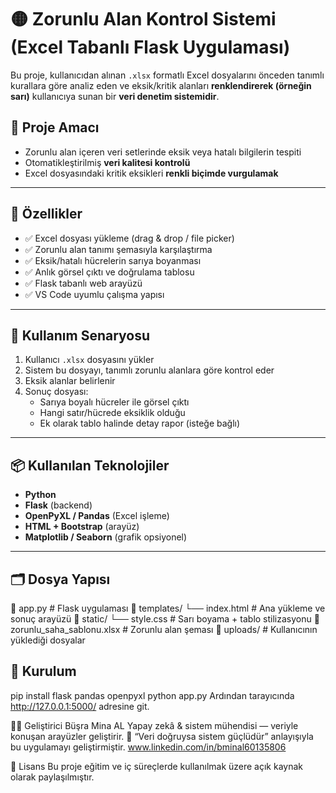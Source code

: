 # 🟡 Zorunlu Alan Kontrol Sistemi (Excel Tabanlı Flask Uygulaması)

Bu proje, kullanıcıdan alınan `.xlsx` formatlı Excel dosyalarını önceden tanımlı kurallara göre analiz eden ve eksik/kritik alanları **renklendirerek (örneğin sarı)** kullanıcıya sunan bir **veri denetim sistemidir**.

## 🎯 Proje Amacı

- Zorunlu alan içeren veri setlerinde eksik veya hatalı bilgilerin tespiti
- Otomatikleştirilmiş **veri kalitesi kontrolü**
- Excel dosyasındaki kritik eksikleri **renkli biçimde vurgulamak**

---

## 🚀 Özellikler

- ✅ Excel dosyası yükleme (drag & drop / file picker)
- ✅ Zorunlu alan tanımı şemasıyla karşılaştırma
- ✅ Eksik/hatalı hücrelerin sarıya boyanması
- ✅ Anlık görsel çıktı ve doğrulama tablosu
- ✅ Flask tabanlı web arayüzü
- ✅ VS Code uyumlu çalışma yapısı

---

## 🧠 Kullanım Senaryosu

1. Kullanıcı `.xlsx` dosyasını yükler
2. Sistem bu dosyayı, tanımlı zorunlu alanlara göre kontrol eder
3. Eksik alanlar belirlenir
4. Sonuç dosyası:
   - Sarıya boyalı hücreler ile görsel çıktı
   - Hangi satır/hücrede eksiklik olduğu
   - Ek olarak tablo halinde detay rapor (isteğe bağlı)

---

## 📦 Kullanılan Teknolojiler

- **Python**
- **Flask** (backend)
- **OpenPyXL / Pandas** (Excel işleme)
- **HTML + Bootstrap** (arayüz)
- **Matplotlib / Seaborn** (grafik opsiyonel)

---

## 🗂️ Dosya Yapısı

📄 app.py # Flask uygulaması
📁 templates/
└── index.html # Ana yükleme ve sonuç arayüzü
📁 static/
└── style.css # Sarı boyama + tablo stilizasyonu
📄 zorunlu_saha_sablonu.xlsx # Zorunlu alan şeması
📄 uploads/ # Kullanıcının yüklediği dosyalar

## 🧪 Kurulum
pip install flask pandas openpyxl
python app.py
Ardından tarayıcında http://127.0.0.1:5000/ adresine git.

👩‍💻 Geliştirici
Büşra Mina AL
Yapay zekâ & sistem mühendisi — veriyle konuşan arayüzler geliştirir.
🧠 “Veri doğruysa sistem güçlüdür” anlayışıyla bu uygulamayı geliştirmiştir.
www.linkedin.com/in/bmi̇nal60135806

📜 Lisans
Bu proje eğitim ve iç süreçlerde kullanılmak üzere açık kaynak olarak paylaşılmıştır.
